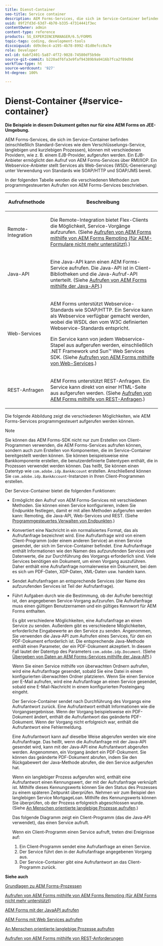 ```yaml
---
title: Dienst-Container
seo-title: Service container
description: AEM Forms-Services, die sich im Service-Container befinden
uuid: 89f2fd3d-63d7-4b70-b335-47314441f3ec
contentOwner: admin
content-type: reference
products: SG_EXPERIENCEMANAGER/6.5/FORMS
topic-tags: coding, development-tools
discoiquuid: dd9c0ec4-a195-4b78-8992-81d0efcc0a7e
role: Developer
exl-id: 6abf2401-5a87-4f72-9028-74580df5b9de
source-git-commit: b220adf6fa3e9faf94389b9a9416b7fca2f89d9d
workflow-type: ht
source-wordcount: '927'
ht-degree: 100%

---
```


# Dienst-Container {#service-container}

**Die Beispiele in diesem Dokument gelten nur für eine AEM Forms on JEE-Umgebung.**

AEM Forms-Services, die sich im Service-Container befinden (einschließlich Standard-Services wie dem Verschlüsselungs-Service, langlebigen und kurzlebigen Prozessen), können mit verschiedenen Providern, wie z. B. einem EJB-Provider, aufgerufen werden. Ein EJB-Anbieter ermöglicht den Aufruf von AEM Forms-Services über RMI/IIOP. Ein Webservice-Anbieter stellt Services als Web-Services (WSDL-Generierung) unter Verwendung von Standards wie SOAP/HTTP und SOAP/JMS bereit.

In der folgenden Tabelle werden die verschiedenen Methoden zum programmgesteuerten Aufrufen von AEM Forms-Services beschrieben.

<table>
 <thead>
  <tr>
   <th><p>Aufrufmethode</p></th>
   <th><p>Beschreibung</p></th>
  </tr>
 </thead>
 <tbody>
  <tr>
   <td><p>Remote-Integration</p></td>
   <td><p>Die Remote-Integration bietet Flex-Clients die Möglichkeit, Service-Vorgänge aufzurufen. (Siehe <a href="/help/forms/developing/invoking-aem-forms-using-remoting.md#invoking-aem-forms-using-remoting">Aufrufen von AEM Forms mithilfe von AEM Forms Remoting (für AEM-Formulare nicht mehr unterstützt)</a>.)</p></td>
  </tr>
  <tr>
   <td><p>Java-API</p></td>
   <td><p>Eine Java-API kann einen AEM Forms-Service aufrufen. Die Java-API ist in Client-Bibliotheken und die Java-Aufruf-API unterteilt. (Siehe <a href="/help/forms/developing/invoking-aem-forms-using-java.md#invoking-aem-forms-using-the-java-api">Aufrufen von AEM Forms mithilfe der Java-API</a>.)</p></td>
  </tr>
  <tr>
   <td><p>Web-Services</p></td>
   <td><p>AEM Forms unterstützt Webservice-Standards wie SOAP/HTTP. Ein Service kann als Webservice verfügbar gemacht werden, wobei die WSDL den vom W3C definierten Webservice-Standards entspricht.</p><p>Ein Service kann von jedem Webservice-Stapel aus aufgerufen werden, einschließlich .NET Framework und Sun™ Web Services SDK. (Siehe <a href="/help/forms/developing/invoking-aem-forms-using-web.md#invoking-aem-forms-using-web-services">Aufrufen von AEM Forms mithilfe von Web-Services</a>.)</p></td>
  </tr>
  <tr>
   <td><p>REST-Anfragen</p></td>
   <td><p>AEM Forms unterstützt REST-Anfragen. Ein Service kann direkt von einer HTML-Seite aus aufgerufen werden. (Siehe <a href="/help/forms/developing/invoking-aem-forms-using-rest.md#invoking-aem-forms-using-rest-requests">Aufrufen von AEM Forms mithilfe von REST-Anfragen</a>.)</p></td>
  </tr>
 </tbody>
</table>

Die folgende Abbildung zeigt die verschiedenen Möglichkeiten, wie AEM Forms-Services programmgesteuert aufgerufen werden können.

>[!NOTE]
>
>Sie können das AEM Forms-SDK nicht nur zum Erstellen von Client-Programmen verwenden, die AEM Forms-Services aufrufen können, sondern auch zum Erstellen von Komponenten, die im Service-Container bereitgestellt werden können. Sie können beispielsweise eine Bankkomponente erstellen, die benutzerdefinierte Datentypen enthält, die in Prozessen verwendet werden können. Das heißt, Sie können einen Datentyp wie `com.adobe.idp.BankAccount` erstellen. Anschließend können Sie `com.adobe.idp.BankAccount`-Instanzen in Ihren Client-Programmen erstellen.

Der Service-Container bietet die folgenden Funktionen:

* Ermöglicht den Aufruf von AEM Forms-Services mit verschiedenen Methoden. Sie können einen Service konfigurieren, indem Sie Endpunkte festlegen, damit er mit allen Methoden aufgerufen werden kann: Remoting, die Java-API, Web-Services und REST. (Siehe [Programmgesteuertes Verwalten von Endpunkten](/help/forms/developing/programmatically-endpoints.md#programmatically-managing-endpoints).)
* Konvertiert eine Nachricht in ein normalisiertes Format, das als Aufrufanfrage bezeichnet wird. Eine Aufrufanfrage wird von einem Client-Programm (oder einem anderen Service) an einen Service gesendet, der sich im Service-Container befindet. Eine Aufrufanfrage enthält Informationen wie den Namen des aufzurufenden Services und Datenwerte, die zur Durchführung des Vorgangs erforderlich sind. Viele Services benötigen ein Dokument, um einen Vorgang auszuführen. Daher enthält eine Aufrufanfrage normalerweise ein Dokument, bei dem es sich um PDF-Daten, XDP-Daten, XML-Daten usw. handeln kann.
* Sendet Aufrufanfragen an entsprechende Services (der Name des aufzurufenden Services ist Teil der Aufrufanfrage).
* Führt Aufgaben durch wie die Bestimmung, ob der Aufrufer berechtigt ist, den angegebenen Service-Vorgang aufzurufen. Die Aufrufanfrage muss einen gültigen Benutzernamen und ein gültiges Kennwort für AEM Forms enthalten.

   Es gibt verschiedene Möglichkeiten, eine Aufrufanfrage an einen Service zu senden. Außerdem gibt es verschiedene Möglichkeiten, erforderliche Eingabewerte an den Service zu senden. Angenommen, Sie verwenden die Java-API zum Aufrufen eines Services, für den ein PDF-Dokument erforderlich ist. Die entsprechende Java-Methode enthält einen Parameter, der ein PDF-Dokument akzeptiert. In diesem Fall lautet der Datentyp des Parameters `com.adobe.idp.Document`. (Siehe [Übergeben von Daten an AEM Forms-Services mithilfe der Java-API](/help/forms/developing/invoking-aem-forms-using-java.md#passing-data-to-aem-forms-services-using-the-java-api).)

   Wenn Sie einen Service mithilfe von überwachten Ordnern aufrufen, wird eine Aufrufanfrage gesendet, sobald Sie eine Datei in einem konfigurierten überwachten Ordner platzieren. Wenn Sie einen Service per E-Mail aufrufen, wird eine Aufrufanfrage an einen Service gesendet, sobald eine E-Mail-Nachricht in einem konfigurierten Posteingang eingeht.

   Der Service-Container sendet nach Durchführung des Vorgangs eine Aufrufantwort zurück. Eine Aufrufantwort enthält Informationen wie die Vorgangsergebnisse. Wenn der Vorgang beispielsweise ein PDF-Dokument ändert, enthält die Aufrufantwort das geänderte PDF-Dokument. Wenn der Vorgang nicht erfolgreich war, enthält die Aufrufantwort eine Fehlermeldung.

   Eine Aufrufantwort kann auf dieselbe Weise abgerufen werden wie eine Aufrufanfrage. Das heißt, wenn die Aufrufanfrage mit der Java-API gesendet wird, kann mit der Java-API eine Aufrufantwort abgerufen werden. Angenommen, ein Vorgang ändert ein PDF-Dokument. Sie können das geänderte PDF-Dokument abrufen, indem Sie den Rückgabewert der Java-Methode abrufen, die den Service aufgerufen hat.

   Wenn ein langlebiger Prozess aufgerufen wird, enthält eine Aufrufantwort einen Kennungswert, der mit der Aufrufanfrage verknüpft ist. Mithilfe dieses Kennungswerts können Sie den Status des Prozesses zu einem späteren Zeitpunkt überprüfen. Nehmen wir zum Beispiel den langlebigen Service MortgageLoan. Mithilfe des Kennungswerts können Sie überprüfen, ob der Prozess erfolgreich abgeschlossen wurde. (Siehe [An Menschen orientierte langlebige Prozesse aufrufen](/help/forms/developing/invoking-human-centric-long-lived.md#invoking-human-centric-long-lived-processes).)

   Das folgende Diagramm zeigt ein Client-Programm (das die Java-API verwendet), das einen Service aufruft.

   Wenn ein Client-Programm einen Service aufruft, treten drei Ereignisse auf:

   1. Ein Client-Programm sendet eine Aufrufanfrage an einen Service.
   1. Der Service führt den in der Aufrufanfrage angegebenen Vorgang aus.
   1. Der Service-Container gibt eine Aufrufantwort an das Client-Programm zurück.

**Siehe auch**

[Grundlagen zu AEM Forms-Prozessen](/help/forms/developing/aem-forms-processes.md#understanding-aem-forms-processes)

[Aufrufen von AEM Forms mithilfe von AEM Forms Remoting (für AEM Forms nicht mehr unterstützt)](/help/forms/developing/invoking-aem-forms-using-remoting.md#invoking-aem-forms-using-remoting)

[AEM Forms mit der JavaAPI aufrufen](/help/forms/developing/invoking-aem-forms-using-java.md#invoking-aem-forms-using-the-java-api)

[AEM Forms mit Web Services aufrufen](/help/forms/developing/invoking-aem-forms-using-web.md#invoking-aem-forms-using-web-services)

[An Menschen orientierte langlebige Prozesse aufrufen](/help/forms/developing/invoking-human-centric-long-lived.md#invoking-human-centric-long-lived-processes)

[Aufrufen von AEM Forms mithilfe von REST-Anforderungen](/help/forms/developing/invoking-aem-forms-using-rest.md#invoking-aem-forms-using-rest-requests)
